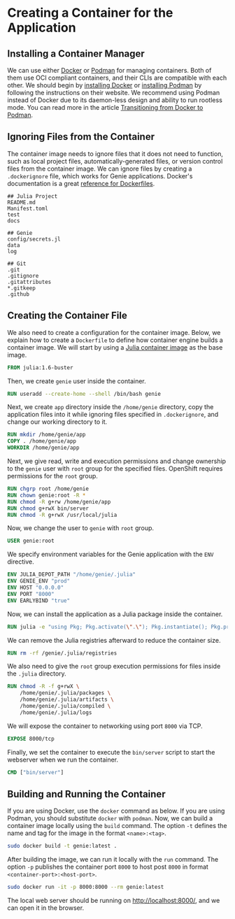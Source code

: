 # Creating a Container for the Application
## Installing a Container Manager
We can use either [Docker](https://www.docker.com/) or [Podman](https://podman.io/) for managing containers. Both of them use OCI compliant containers, and their CLIs are compatible with each other. We should begin by [installing Docker](https://docs.docker.com/get-docker/) or [installing Podman](https://podman.io/getting-started/installation) by following the instructions on their website. We recommend using Podman instead of Docker due to its daemon-less design and ability to run rootless mode. You can read more in the article [Transitioning from Docker to Podman](https://developers.redhat.com/blog/2020/11/19/transitioning-from-docker-to-podman).


## Ignoring Files from the Container
The container image needs to ignore files that it does not need to function, such as local project files, automatically-generated files, or version control files from the container image. We can ignore files by creating a `.dockerignore` file, which works for Genie applications. Docker's documentation is a great [reference for Dockerfiles](https://docs.docker.com/engine/reference/builder/).

```plaintext
## Julia Project
README.md
Manifest.toml
test
docs

## Genie
config/secrets.jl
data
log

## Git
.git
.gitignore
.gitattributes
*.gitkeep
.github
```


## Creating the Container File
We also need to create a configuration for the container image. Below, we explain how to create a `Dockerfile` to define how container engine builds a container image. We will start by using a [Julia container image](https://hub.docker.com/_/julia) as the base image.

```Dockerfile
FROM julia:1.6-buster
```

Then, we create `genie` user inside the container.

```Dockerfile
RUN useradd --create-home --shell /bin/bash genie
```

Next, we create `app` directory inside the `/home/genie` directory, copy the application files into it while ignoring files specified in `.dockerignore`, and change our working directory to it.

```Dockerfile
RUN mkdir /home/genie/app
COPY . /home/genie/app
WORKDIR /home/genie/app
```

Next, we give read, write and execution permissions and change ownership to the `genie` user with `root` group for the specified files. OpenShift requires permissions for the `root` group.

```Dockerfile
RUN chgrp root /home/genie
RUN chown genie:root -R *
RUN chmod -R g+rw /home/genie/app
RUN chmod g+rwX bin/server
RUN chmod -R g+rwX /usr/local/julia
```

Now, we change the user to `genie` with `root` group.

```Dockerfile
USER genie:root
```

We specify environment variables for the Genie application with the `ENV` directive.

```Dockerfile
ENV JULIA_DEPOT_PATH "/home/genie/.julia"
ENV GENIE_ENV "prod"
ENV HOST "0.0.0.0"
ENV PORT "8000"
ENV EARLYBIND "true"
```

Now, we can install the application as a Julia package inside the container.

```Dockerfile
RUN julia -e "using Pkg; Pkg.activate(\".\"); Pkg.instantiate(); Pkg.precompile(); "
```

We can remove the Julia registries afterward to reduce the container size.

```Dockerfile
RUN rm -rf /genie/.julia/registries
```

We also need to give the `root` group execution permissions for files inside the `.julia` directory.

```Dockerfile
RUN chmod -R -f g+rwX \
    /home/genie/.julia/packages \
    /home/genie/.julia/artifacts \
    /home/genie/.julia/compiled \
    /home/genie/.julia/logs
```

We will expose the container to networking using port `8000` via TCP.

```Dockerfile
EXPOSE 8000/tcp
```

Finally, we set the container to execute the `bin/server` script to start the webserver when we run the container.

```Dockerfile
CMD ["bin/server"]
```


## Building and Running the Container
If you are using Docker, use the `docker` command as below. If you are using Podman, you should substitute `docker` with `podman`. Now, we can build a container image locally using the `build` command. The option `-t` defines the name and tag for the image in the format `<name>:<tag>`.

```bash
sudo docker build -t genie:latest .
```

After building the image, we can run it locally with the `run` command. The option `-p` publishes the container port `8000` to host post `8000` in format `<container-port>:<host-port>`.

```bash
sudo docker run -it -p 8000:8000 --rm genie:latest
```

The local web server should be running on [http://localhost:8000/](http://localhost:8000/), and we can open it in the browser.
